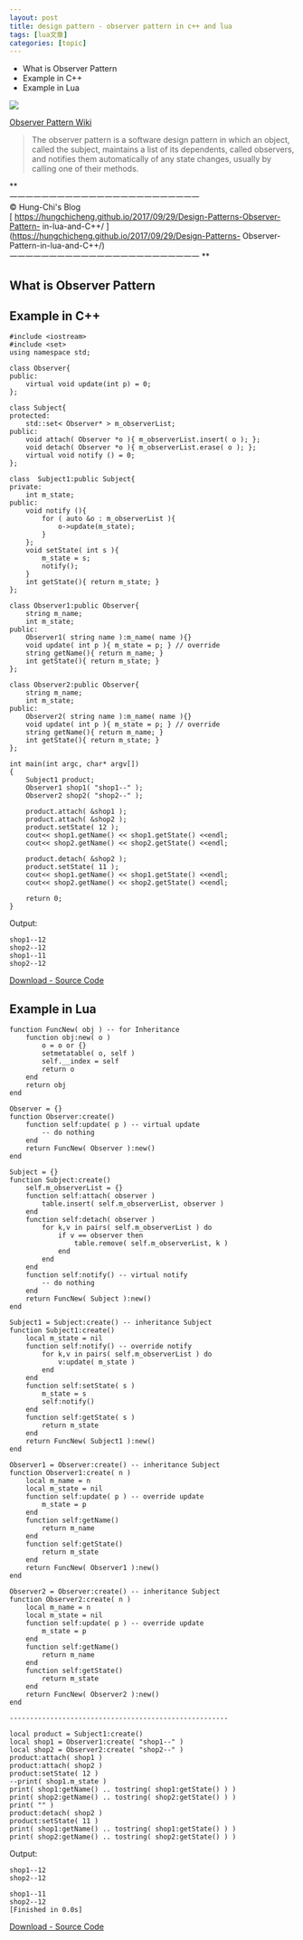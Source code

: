 ```yaml
---
layout: post
title: design pattern - observer pattern in c++ and lua 
tags: [lua文章]
categories: [topic]
---
```

  * What is Observer Pattern
  * Example in C++
  * Example in Lua

  
![](https://upload.wikimedia.org/wikipedia/commons/0/01/W3sDesign_Observer_Design_Pattern_UML.jpg)

  
[Observer Pattern Wiki](https://en.wikipedia.org/wiki/Observer_pattern)  

> The observer pattern is a software design pattern in which an object, called
> the subject, maintains a list of its dependents, called observers, and
> notifies them automatically of any state changes, usually by calling one of
> their methods.

**  
一一一一一一一一一一一一一一一一一一一一一一一一  
© Hung-Chi's Blog  
[ https://hungchicheng.github.io/2017/09/29/Design-Patterns-Observer-Pattern-
in-lua-and-C++/ ](https://hungchicheng.github.io/2017/09/29/Design-Patterns-
Observer-Pattern-in-lua-and-C++/)  
一一一一一一一一一一一一一一一一一一一一一一一一 **

  

## What is Observer Pattern

## Example in C++

    
    
    #include <iostream>
    #include <set>
    using namespace std;
    
    class Observer{
    public:
        virtual void update(int p) = 0;
    };
    
    class Subject{
    protected:
        std::set< Observer* > m_observerList;
    public:
        void attach( Observer *o ){ m_observerList.insert( o ); };
        void detach( Observer *o ){ m_observerList.erase( o ); };
        virtual void notify () = 0;
    };
    
    class  Subject1:public Subject{
    private:
        int m_state;
    public:
        void notify (){
            for ( auto &o : m_observerList ){
                o->update(m_state);
            }
        };
        void setState( int s ){
            m_state = s;
            notify();
        }
        int getState(){ return m_state; }
    };
    
    class Observer1:public Observer{
        string m_name;
        int m_state;
    public:
        Observer1( string name ):m_name( name ){}
        void update( int p ){ m_state = p; } // override
        string getName(){ return m_name; }
        int getState(){ return m_state; }
    };
    
    class Observer2:public Observer{
        string m_name;
        int m_state;
    public:
        Observer2( string name ):m_name( name ){}
        void update( int p ){ m_state = p; } // override
        string getName(){ return m_name; }
        int getState(){ return m_state; }
    };
    
    int main(int argc, char* argv[])
    {
        Subject1 product;
        Observer1 shop1( "shop1--" );
        Observer2 shop2( "shop2--" );
        
        product.attach( &shop1 );
        product.attach( &shop2 );
        product.setState( 12 );
        cout<< shop1.getName() << shop1.getState() <<endl;
        cout<< shop2.getName() << shop2.getState() <<endl;
        
        product.detach( &shop2 );
        product.setState( 11 );
        cout<< shop1.getName() << shop1.getState() <<endl;
        cout<< shop2.getName() << shop2.getState() <<endl;
        
        return 0;
    }
    

Output:

    
    
    shop1--12
    shop2--12
    shop1--11
    shop2--12
    

[Download - Source
Code](https://github.com/hungchicheng/DesignPattern/blob/master/C%2B%2B/Observer.cpp)  
  

## Example in Lua

    
    
    function FuncNew( obj ) -- for Inheritance 
        function obj:new( o )
            o = o or {}
            setmetatable( o, self )
            self.__index = self
            return o
        end
        return obj
    end
    
    Observer = {}
    function Observer:create()
        function self:update( p ) -- virtual update
            -- do nothing
        end
        return FuncNew( Observer ):new()
    end
    
    Subject = {}
    function Subject:create()
        self.m_observerList = {}
        function self:attach( observer )
            table.insert( self.m_observerList, observer )
        end
        function self:detach( observer )
            for k,v in pairs( self.m_observerList ) do
                if v == observer then
                    table.remove( self.m_observerList, k )
                end
            end
        end
        function self:notify() -- virtual notify
            -- do nothing
        end
        return FuncNew( Subject ):new()
    end
    
    Subject1 = Subject:create() -- inheritance Subject
    function Subject1:create()
        local m_state = nil
        function self:notify() -- override notify
            for k,v in pairs( self.m_observerList ) do
                v:update( m_state )
            end
        end
        function self:setState( s ) 
            m_state = s
            self:notify()
        end
        function self:getState( s ) 
            return m_state
        end
        return FuncNew( Subject1 ):new()
    end
    
    Observer1 = Observer:create() -- inheritance Subject
    function Observer1:create( n )
        local m_name = n
        local m_state = nil
        function self:update( p ) -- override update
            m_state = p
        end
        function self:getName()
            return m_name
        end
        function self:getState()
            return m_state
        end
        return FuncNew( Observer1 ):new()
    end
    
    Observer2 = Observer:create() -- inheritance Subject
    function Observer2:create( n )
        local m_name = n
        local m_state = nil
        function self:update( p ) -- override update
            m_state = p
        end
        function self:getName()
            return m_name
        end
        function self:getState()
            return m_state
        end
        return FuncNew( Observer2 ):new()
    end
    
    ------------------------------------------------------
    
    local product = Subject1:create()
    local shop1 = Observer1:create( "shop1--" )
    local shop2 = Observer2:create( "shop2--" )
    product:attach( shop1 )
    product:attach( shop2 )
    product:setState( 12 )
    --print( shop1.m_state )
    print( shop1:getName() .. tostring( shop1:getState() ) )
    print( shop2:getName() .. tostring( shop2:getState() ) )
    print( "" )
    product:detach( shop2 )
    product:setState( 11 )
    print( shop1:getName() .. tostring( shop1:getState() ) )
    print( shop2:getName() .. tostring( shop2:getState() ) )
    

Output:

    
    
    shop1--12
    shop2--12
    
    shop1--11
    shop2--12
    [Finished in 0.0s]
    

[Download - Source
Code](https://github.com/hungchicheng/DesignPattern/blob/master/Lua/Observer.lua)